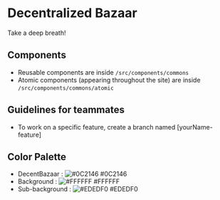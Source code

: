 # Decentralized Bazaar

Take a deep breath!

## Components

- Reusable components are inside `/src/components/commons`
- Atomic components (appearing throughout the site) are inside `/src/components/commons/atomic`

## Guidelines for teammates

- To work on a specific feature, create a branch named [yourName-feature]

## Color Palette

- DecentBazaar :    ![#0C2146](https://via.placeholder.com/15/0C2146/000000?text=+)  #0C2146
- Background :      ![#FFFFFF](https://via.placeholder.com/15/FFFFFF/000000?text=+)  #FFFFFF
- Sub-background :  ![#EDEDF0](https://via.placeholder.com/15/EDEDF0/000000?text=+)  #EDEDF0
